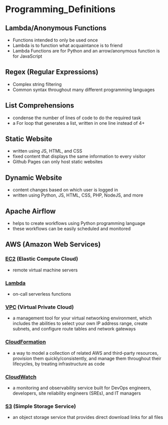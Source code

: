 # Programming_Definitions

## Lambda/Anonymous Functions
* Functions intended to only be used once
* Lambda is to function what acquaintance is to friend
* Lambda Functions are for Python and an arrow/anonymous function is for JavaScript 

## Regex (Regular Expressions)
* Complex string filtering
* Common syntax throughout many different programming languages

## List Comprehensions
* condense the number of lines of code to do the required task
* a For loop that generates a list, written in one line instead of 4+

## Static Website
* written using JS, HTML, and CSS
* fixed content that displays the same information to every visitor
* Github Pages can only host static websites

## Dynamic Website
* content changes based on which user is logged in
* written using Python, JS, HTML, CSS, PHP, NodeJS, and more

## Apache Airflow
* helps to create workflows using Python programming language
* these workflows can be easily scheduled and monitored

## AWS (Amazon Web Services)
### [EC2](https://aws.amazon.com/ec2/) (Elastic Compute Cloud)
* remote virtual machine servers

### [Lambda](https://aws.amazon.com/lambda/)
* on-call serverless functions

### [VPC](https://aws.amazon.com/vpc/) (Virtual Private Cloud)
* a management tool for your virtual networking environment, which includes the abilities to select your own IP address range, create subnets, and configure route tables and network gateways

### [CloudFormation](https://aws.amazon.com/cloudformation/)
* a way to model a collection of related AWS and third-party resources, provision them quickly/consistently, and manage them throughout their lifecycles, by treating infrastructure as code

### [CloudWatch](https://aws.amazon.com/cloudwatch/)
* a monitoring and observability service built for DevOps engineers, developers, site reliability engineers (SREs), and IT managers

### [S3](https://aws.amazon.com/s3/) (Simple Storage Service)
* an object storage service that provides direct download links for all files